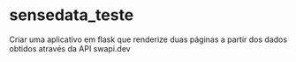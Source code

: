 # sensedata_teste
Criar uma aplicativo em flask que renderize duas páginas a partir dos dados obtidos através da API swapi.dev
